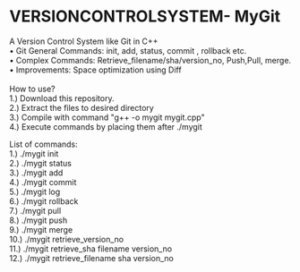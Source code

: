 # VERSIONCONTROLSYSTEM- MyGit

A Version Control System like Git in C++\
• Git General Commands: init, add, status, commit , rollback etc.\
• Complex Commands: Retrieve_filename/sha/version_no, Push,Pull, merge.\
• Improvements: Space optimization using Diff\
\
How to use?\
1.) Download this repository.\
2.) Extract the files to desired directory\
3.) Compile with command "g++ -o mygit mygit.cpp"\
4.) Execute commands by placing them after ./mygit 

List of commands:\
1.) ./mygit init\
2.) ./mygit status\
3.) ./mygit add\
4.) ./mygit commit\
5.) ./mygit log\
6.) ./mygit rollback\
7.) ./mygit pull\
8.) ./mygit push\
9.) ./mygit merge\
10.) ./mygit retrieve_version_no\
11.) ./mygit retrieve_sha filename version_no\
12.) ./mygit retrieve_filename sha version_no
